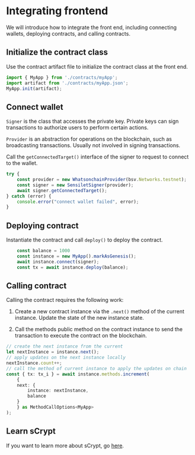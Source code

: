 # Integrating frontend

We will introduce how to integrate the front end, including connecting wallets, deploying contracts, and calling contracts.


## Initialize the contract class

Use the contract artifact file to initialize the contract class at the front end. 

```ts
import { MyApp } from './contracts/myApp';
import artifact from './contracts/myApp.json';
MyApp.init(artifact);
```

## Connect wallet

`Signer` is the class that accesses the private key. Private keys can sign transactions to authorize users to perform certain actions.

`Provider` is an abstraction for operations on the blockchain, such as broadcasting transactions. Usually not involved in signing transactions.


Call the `getConnectedTarget()` interface of the signer to request to connect to the wallet.

```ts
try {
    const provider = new WhatsonchainProvider(bsv.Networks.testnet);
    const signer = new SensiletSigner(provider);
    await signer.getConnectedTarget();
} catch (error) {
    console.error("connect wallet failed", error);
}
```


## Deploying contract

Instantiate the contract and call `deploy()` to deploy the contract.

```ts
    const balance = 1000
    const instance = new MyApp().markAsGenesis();
    await instance.connect(signer);
    const tx = await instance.deploy(balance);
```

## Calling contract

Calling the contract requires the following work:

1. Create a new contract instance via the `.next()` method of the current instance. Update the state of the new instance state.

2. Call the methods public method on the contract instance to send the transaction to execute the contract on the blockchain.


```ts
// create the next instance from the current
let nextInstance = instance.next();
// apply updates on the next instance locally
nextInstance.count++;
// call the method of current instance to apply the updates on chain
const { tx: tx_i } = await instance.methods.increment(
    {
    next: {
        instance: nextInstance,
        balance
    }
    } as MethodCallOptions<MyApp>
);
```

## Learn sCrypt

If you want to learn more about sCrypt, go [here](https://learn.scrypt.io/en).